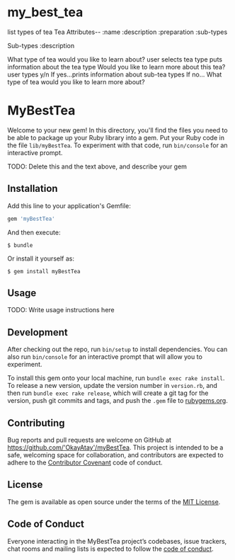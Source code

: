 # my_best_tea

list types of tea
Tea Attributes--
:name
:description
:preparation
:sub-types

Sub-types
:description



What type of tea would you like to learn about?
user selects tea type puts information about the tea type Would you like to learn more about this tea?
user types y/n
If yes...prints information about sub-tea types
If no...
What type of tea would you like to learn more about?


# MyBestTea

Welcome to your new gem! In this directory, you'll find the files you need to be able to package up your Ruby library into a gem. Put your Ruby code in the file `lib/myBestTea`. To experiment with that code, run `bin/console` for an interactive prompt.

TODO: Delete this and the text above, and describe your gem

## Installation

Add this line to your application's Gemfile:

```ruby
gem 'myBestTea'
```

And then execute:

    $ bundle

Or install it yourself as:

    $ gem install myBestTea

## Usage

TODO: Write usage instructions here

## Development

After checking out the repo, run `bin/setup` to install dependencies. You can also run `bin/console` for an interactive prompt that will allow you to experiment.

To install this gem onto your local machine, run `bundle exec rake install`. To release a new version, update the version number in `version.rb`, and then run `bundle exec rake release`, which will create a git tag for the version, push git commits and tags, and push the `.gem` file to [rubygems.org](https://rubygems.org).

## Contributing

Bug reports and pull requests are welcome on GitHub at https://github.com/'OkayAtay'/myBestTea. This project is intended to be a safe, welcoming space for collaboration, and contributors are expected to adhere to the [Contributor Covenant](http://contributor-covenant.org) code of conduct.

## License

The gem is available as open source under the terms of the [MIT License](https://opensource.org/licenses/MIT).

## Code of Conduct

Everyone interacting in the MyBestTea project’s codebases, issue trackers, chat rooms and mailing lists is expected to follow the [code of conduct](https://github.com/'OkayAtay'/myBestTea/blob/master/CODE_OF_CONDUCT.md).

